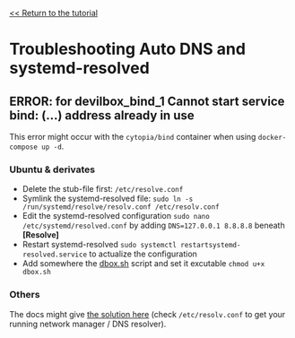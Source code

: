 [<< Return to the tutorial](README.md)

# Troubleshooting Auto DNS and systemd-resolved

## ERROR: for devilbox_bind_1 Cannot start service bind: (&hellip;) address already in use

This error might occur with the `cytopia/bind` container when using ``docker-compose up -d``.

### Ubuntu & derivates

 - Delete the stub-file first: `/etc/resolve.conf`
 - Symlink the systemd-resolved file: `sudo ln -s /run/systemd/resolve/resolv.conf /etc/resolv.conf`
 - Edit the systemd-resolved configuration `sudo nano /etc/systemd/resolved.conf` by adding `DNS=127.0.0.1 8.8.8.8` beneath **[Resolve]**
 - Restart systemd-resolved `sudo systemctl restartsystemd-resolved.service` to actualize the configuration
 - Add somewhere the [dbox.sh](https://gist.github.com/marcandreappel/a51f5fcdbe437d9cad0e4fee05e798d0) script and set it excutable `chmod u+x dbox.sh`

### Others

The docs might give [the solution here](https://devilbox.readthedocs.io/en/latest/howto/dns/add-custom-dns-server-on-linux.html) (check `/etc/resolv.conf` to get your running network manager / DNS resolver).
